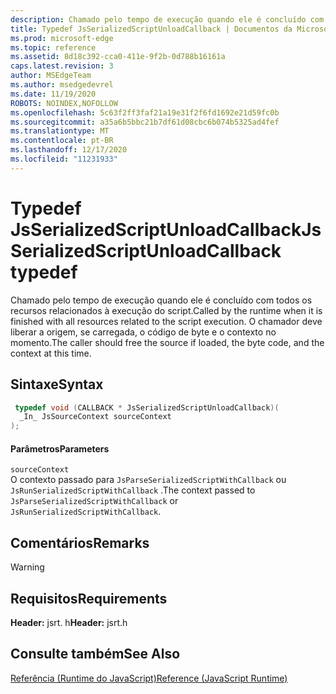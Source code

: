 ```yaml
---
description: Chamado pelo tempo de execução quando ele é concluído com todos os recursos relacionados à execução do script. O chamador deve liberar a origem, se carregada, o código de byte e o contexto no momento.
title: Typedef JsSerializedScriptUnloadCallback | Documentos da Microsoft
ms.prod: microsoft-edge
ms.topic: reference
ms.assetid: 8d18c392-cca0-411e-9f2b-0d788b16161a
caps.latest.revision: 3
author: MSEdgeTeam
ms.author: msedgedevrel
ms.date: 11/19/2020
ROBOTS: NOINDEX,NOFOLLOW
ms.openlocfilehash: 5c63f2ff3faf21a19e31f2f6fd1692e21d59fc0b
ms.sourcegitcommit: a35a6b5bbc21b7df61d08cbc6b074b5325ad4fef
ms.translationtype: MT
ms.contentlocale: pt-BR
ms.lasthandoff: 12/17/2020
ms.locfileid: "11231933"
---
```

# <span data-ttu-id="ac549-104">Typedef JsSerializedScriptUnloadCallback</span><span class="sxs-lookup"><span data-stu-id="ac549-104">JsSerializedScriptUnloadCallback typedef</span></span>

<span data-ttu-id="ac549-105">Chamado pelo tempo de execução quando ele é concluído com todos os recursos relacionados à execução do script.</span><span class="sxs-lookup"><span data-stu-id="ac549-105">Called by the runtime when it is finished with all resources related to the script execution.</span></span> <span data-ttu-id="ac549-106">O chamador deve liberar a origem, se carregada, o código de byte e o contexto no momento.</span><span class="sxs-lookup"><span data-stu-id="ac549-106">The caller should free the source if loaded, the byte code, and the context at this time.</span></span>  
  
## <span data-ttu-id="ac549-107">Sintaxe</span><span class="sxs-lookup"><span data-stu-id="ac549-107">Syntax</span></span>  
  
```cpp  
 typedef void (CALLBACK * JsSerializedScriptUnloadCallback)(  
  _In_ JsSourceContext sourceContext  
);  
```  
  
#### <span data-ttu-id="ac549-108">Parâmetros</span><span class="sxs-lookup"><span data-stu-id="ac549-108">Parameters</span></span>  
 `sourceContext`  
 <span data-ttu-id="ac549-109">O contexto passado para `JsParseSerializedScriptWithCallback` ou `JsRunSerializedScriptWithCallback` .</span><span class="sxs-lookup"><span data-stu-id="ac549-109">The context passed to `JsParseSerializedScriptWithCallback` or `JsRunSerializedScriptWithCallback`.</span></span>  
  
## <span data-ttu-id="ac549-110">Comentários</span><span class="sxs-lookup"><span data-stu-id="ac549-110">Remarks</span></span>  
  
> [!WARNING]
## <span data-ttu-id="ac549-111">Requisitos</span><span class="sxs-lookup"><span data-stu-id="ac549-111">Requirements</span></span>  
 <span data-ttu-id="ac549-112">**Header:** jsrt. h</span><span class="sxs-lookup"><span data-stu-id="ac549-112">**Header:** jsrt.h</span></span>  
  
## <span data-ttu-id="ac549-113">Consulte também</span><span class="sxs-lookup"><span data-stu-id="ac549-113">See Also</span></span>  
 [<span data-ttu-id="ac549-114">Referência (Runtime do JavaScript)</span><span class="sxs-lookup"><span data-stu-id="ac549-114">Reference (JavaScript Runtime)</span></span>](../chakra-hosting/reference-javascript-runtime.md)
